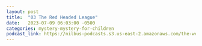 ```yaml
---
layout: post
title:  "03 The Red Headed League"
date:   2023-07-09 06:03:00 -0500
categories: mystery-mystery-for-children
podcast_link: https://nilbus-podcasts.s3.us-east-2.amazonaws.com/the-well-trained-mind/Mystery!%20Mystery!%20for%20Children/03%20The%20Red%20Headed%20League.mp3
---
```

